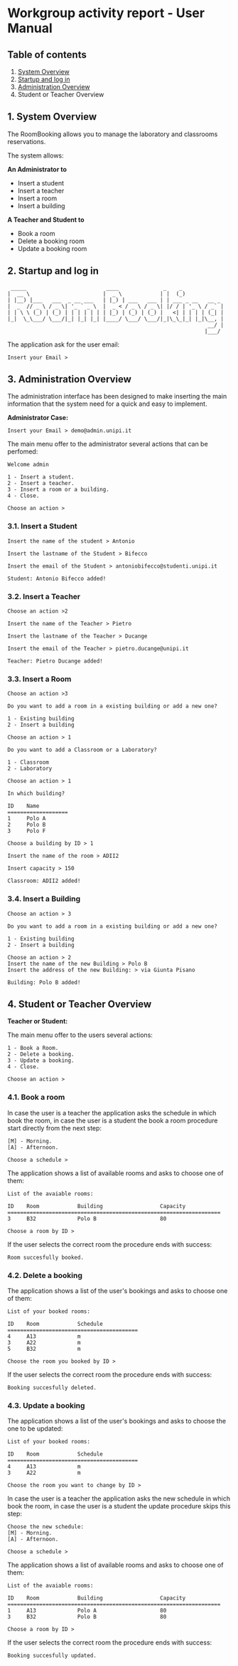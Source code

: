 # Workgroup activity report - User Manual

## Table of contents
1. [System Overview](#1-system-overview)
2. [Startup and log in](#2-startup-and-log-in)
3. [Administration Overview](#3-administration-overview)
4. Student or Teacher Overview

## 1. System Overview
The RoomBooking allows you to manage the laboratory and classrooms reservations. 

The system allows: 

**An Administrator to**
* Insert a student
* Insert a teacher
* Insert a room
* Insert a building

**A Teacher and Student to**
* Book a room
* Delete a booking room
* Update a booking room


## 2. Startup and log in

```
 _____                         ____              _    _               
|  __ \                       |  _ \            | |  (_)              
| |__) |___   ___  _ __ ___   | |_) | ___   ___ | | ___ _ __   __ _  
|  _  // _ \ / _ \| '_ ` _ \  |  _ < / _ \ / _ \| |/ / | '_ \ / _` |
| | \ \ (_) | (_) | | | | | | | |_) | (_) | (_) |   <| | | | | (_| | 
|_|  \_\___/ \___/|_| |_| |_| |____/ \___/ \___/|_|\_\_|_| |_|\__, | 
                                                               __/ |                    
                                                              |___/                     
```
The application ask for the user email:
```
Insert your Email > 
```


## 3. Administration Overview
The administration interface has been designed to make inserting the main information that the system need for a quick and easy to implement. 


**Administrator Case:** 

```
Insert your Email > demo@admin.unipi.it
```

The main menu offer to the administrator several actions that can be perfomed:

```
Welcome admin

1 - Insert a student.
2 - Insert a teacher.
3 - Insert a room or a building.
4 - Close.

Choose an action > 
```

### 3.1. Insert a Student


```
Insert the name of the student > Antonio

Insert the lastname of the Student > Bifecco

Insert the email of the Student > antoniobifecco@studenti.unipi.it

Student: Antonio Bifecco added!
```
### 3.2. Insert a Teacher



```
Choose an action >2

Insert the name of the Teacher > Pietro

Insert the lastname of the Teacher > Ducange

Insert the email of the Teacher > pietro.ducange@unipi.it

Teacher: Pietro Ducange added!

```

### 3.3. Insert a Room


```
Choose an action >3

Do you want to add a room in a existing building or add a new one?

1 - Existing building
2 - Insert a building

Choose an action > 1

Do you want to add a Classroom or a Laboratory?

1 - Classroom
2 - Laboratory

Choose an action > 1

In which building?

ID    Name
===================
1     Polo A
2     Polo B
3     Polo F

Choose a building by ID > 1

Insert the name of the room > ADII2

Insert capacity > 150

Classroom: ADII2 added!
```

### 3.4. Insert a Building

```
Choose an action > 3

Do you want to add a room in a existing building or add a new one?

1 - Existing building
2 - Insert a building

Choose an action > 2
Insert the name of the new Building > Polo B
Insert the address of the new Building: > via Giunta Pisano

Building: Polo B added!
```

## 4. Student or Teacher Overview


**Teacher or Student:** 

The main menu offer to the users several actions:

```
1 - Book a Room.
2 - Delete a booking.
3 - Update a booking.
4 - Close.

Choose an action > 
```


### 4.1. Book a room

In case the user is a teacher the application asks the schedule in which book the room, in case the user is a student the book a room procedure start directly from the next step:

```
[M] - Morning.
[A] - Afternoon.

Choose a schedule > 
```
The application shows a list of available rooms and asks to choose one of them:

```
List of the avaiable rooms:

ID    Room            Building                  Capacity  
===================================================================
3     B32             Polo B                    80        

Choose a room by ID > 
```

If the user selects the correct room the procedure ends with success:

```
Room succesfully booked.
```

### 4.2. Delete a booking

The application shows a list of the user's bookings and asks to choose one of them:

```
List of your booked rooms:

ID    Room            Schedule       
=========================================
4     A13             m              
3     A22             m              
5     B32             m              

Choose the room you booked by ID > 
```
If the user selects the correct room the procedure ends with success:

```
Booking succesfully deleted.
```

### 4.3. Update a booking

The application shows a list of the user's bookings and asks to choose the one to be updated:
```
List of your booked rooms:

ID    Room            Schedule       
=========================================
4     A13             m              
3     A22             m              

Choose the room you want to change by ID >

```
In case the user is a teacher the application asks the new schedule in which book the room, in case the user is a student the update procedure skips this step:

```
Choose the new schedule: 
[M] - Morning.
[A] - Afternoon.

Choose a schedule > 
```
The application shows a list of available rooms and asks to choose one of them:

```
List of the avaiable rooms:

ID    Room            Building                  Capacity  
===================================================================
1     A13             Polo A                    80        
3     B32             Polo B                    80        

Choose a room by ID > 
```
If the user selects the correct room the procedure ends with success:

```
Booking succesfully updated.
```


